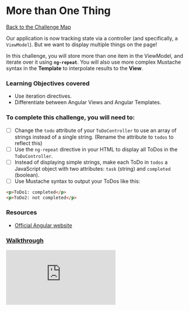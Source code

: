 # More than One Thing

[Back to the Challenge Map](00_challenge_map.md)

Our application is now tracking state via a controller (and specifically, a `ViewModel`). But we want to display multiple things on the page!

In this challenge, you will store more than one item in the ViewModel, and iterate over it using **`ng-repeat`**. You will also use more complex Mustache syntax in the **Template** to interpolate results to the **View**.

### Learning Objectives covered
- Use iteration directives.
- Differentiate between Angular Views and Angular Templates.

### To complete this challenge, you will need to:

- [ ] Change the `todo` attribute of your `ToDoController` to use an array of strings instead of a single string. (Rename the attribute to `todos` to reflect this)
- [ ] Use the `ng-repeat` directive in your HTML to display all ToDos in the `ToDoController`.
- [ ] Instead of displaying simple strings, make each ToDo in `todos` a JavaScript object with two attributes: `task` (string) and `completed` (boolean).
- [ ] Use Mustache syntax to output your ToDos like this: 

```html
<p>ToDo1: completed</p>
<p>ToDo2: not completed</p>
```

### Resources

- [Official Angular website](https://angularjs.org/)

### [Walkthrough](walkthroughs/04_more_than_one_thing.md)


![Tracking pixel](https://githubanalytics.herokuapp.com/course/further_javascript/deprecated/angular_challenges_and_walkthroughs/04_more_than_one_thing.md)
